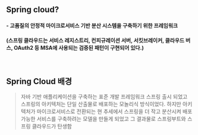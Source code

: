 ## Spring cloud?

#### - 고품질의 안정적 마이크로서비스 기반 분산 시스템을 구축하기 위한 프레임워크
#### (스프링 클라우드는 서비스 레지스트리, 컨피규레이션 서버, 서킷브레이커, 클라우드 버스, OAuth2 등 MSA에 사용되는 검증된 패턴이 구현되어 있다.)

<br>

## Spring Cloud 배경

> 자바 기반 애플리케이션을 구축하는 표준 개발 프레임워크 스프링 출시 되었고 스프링의 아키텍처는 단일 산출물로 배포하는 모놀리식 방식이었다. 하지만 아키텍처가 마이크로서비스로 전환되는 현 추세에서 스프링을 더 작고 분산시켜 배포 가능한 서비스를 구축하려는 모델을 만들게 되었고 그 결과물로 스프링부트와 스프링 클라우드가 탄생함

